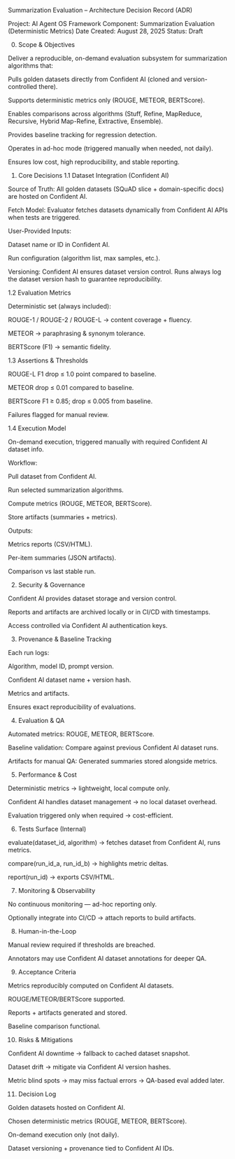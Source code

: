 Summarization Evaluation – Architecture Decision Record (ADR)

Project: AI Agent OS Framework
Component: Summarization Evaluation (Deterministic Metrics)
Date Created: August 28, 2025
Status: Draft

0. Scope & Objectives

Deliver a reproducible, on-demand evaluation subsystem for summarization algorithms that:

Pulls golden datasets directly from Confident AI (cloned and version-controlled there).

Supports deterministic metrics only (ROUGE, METEOR, BERTScore).

Enables comparisons across algorithms (Stuff, Refine, MapReduce, Recursive, Hybrid Map-Refine, Extractive, Ensemble).

Provides baseline tracking for regression detection.

Operates in ad-hoc mode (triggered manually when needed, not daily).

Ensures low cost, high reproducibility, and stable reporting.

1. Core Decisions
1.1 Dataset Integration (Confident AI)

Source of Truth: All golden datasets (SQuAD slice + domain-specific docs) are hosted on Confident AI.

Fetch Model: Evaluator fetches datasets dynamically from Confident AI APIs when tests are triggered.

User-Provided Inputs:

Dataset name or ID in Confident AI.

Run configuration (algorithm list, max samples, etc.).

Versioning: Confident AI ensures dataset version control. Runs always log the dataset version hash to guarantee reproducibility.

1.2 Evaluation Metrics

Deterministic set (always included):

ROUGE-1 / ROUGE-2 / ROUGE-L → content coverage + fluency.

METEOR → paraphrasing & synonym tolerance.

BERTScore (F1) → semantic fidelity.

1.3 Assertions & Thresholds

ROUGE-L F1 drop ≤ 1.0 point compared to baseline.

METEOR drop ≤ 0.01 compared to baseline.

BERTScore F1 ≥ 0.85; drop ≤ 0.005 from baseline.

Failures flagged for manual review.

1.4 Execution Model

On-demand execution, triggered manually with required Confident AI dataset info.

Workflow:

Pull dataset from Confident AI.

Run selected summarization algorithms.

Compute metrics (ROUGE, METEOR, BERTScore).

Store artifacts (summaries + metrics).

Outputs:

Metrics reports (CSV/HTML).

Per-item summaries (JSON artifacts).

Comparison vs last stable run.

2. Security & Governance

Confident AI provides dataset storage and version control.

Reports and artifacts are archived locally or in CI/CD with timestamps.

Access controlled via Confident AI authentication keys.

3. Provenance & Baseline Tracking

Each run logs:

Algorithm, model ID, prompt version.

Confident AI dataset name + version hash.

Metrics and artifacts.

Ensures exact reproducibility of evaluations.

4. Evaluation & QA

Automated metrics: ROUGE, METEOR, BERTScore.

Baseline validation: Compare against previous Confident AI dataset runs.

Artifacts for manual QA: Generated summaries stored alongside metrics.

5. Performance & Cost

Deterministic metrics → lightweight, local compute only.

Confident AI handles dataset management → no local dataset overhead.

Evaluation triggered only when required → cost-efficient.

6. Tests Surface (Internal)

evaluate(dataset_id, algorithm) → fetches dataset from Confident AI, runs metrics.

compare(run_id_a, run_id_b) → highlights metric deltas.

report(run_id) → exports CSV/HTML.

7. Monitoring & Observability

No continuous monitoring — ad-hoc reporting only.

Optionally integrate into CI/CD → attach reports to build artifacts.

8. Human-in-the-Loop

Manual review required if thresholds are breached.

Annotators may use Confident AI dataset annotations for deeper QA.

9. Acceptance Criteria

Metrics reproducibly computed on Confident AI datasets.

ROUGE/METEOR/BERTScore supported.

Reports + artifacts generated and stored.

Baseline comparison functional.

10. Risks & Mitigations

Confident AI downtime → fallback to cached dataset snapshot.

Dataset drift → mitigate via Confident AI version hashes.

Metric blind spots → may miss factual errors → QA-based eval added later.

11. Decision Log

Golden datasets hosted on Confident AI.

Chosen deterministic metrics (ROUGE, METEOR, BERTScore).

On-demand execution only (not daily).

Dataset versioning + provenance tied to Confident AI IDs.